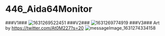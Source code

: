 # 446_Aida64Monitor
###V1###
![1631269522451](https://user-images.githubusercontent.com/42707843/132850693-86c7cd4b-1470-43c7-a4a9-f4cff560b95b.jpg)
###V2###
![1631269774919](https://user-images.githubusercontent.com/42707843/132850710-60fdf2a5-3c02-48ac-b185-9d2a8ac8f1e3.jpg)
###V3###
Art by https://twitter.com/At0M227?s=20
![messageImage_1631274334158](https://user-images.githubusercontent.com/42707843/132850723-2411e856-95a9-4221-893e-0eedbf8355b5.jpg)
